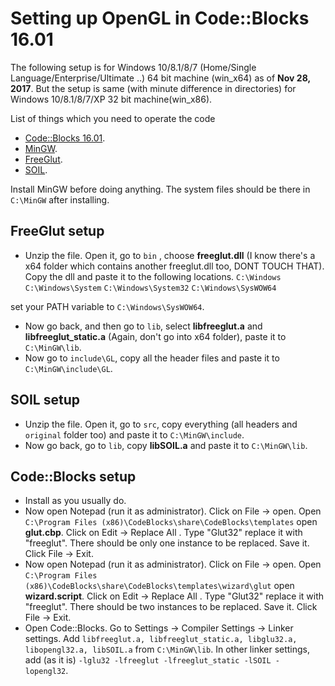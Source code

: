 # Setting up OpenGL in Code::Blocks 16.01

The following setup is for Windows 10/8.1/8/7 (Home/Single Language/Enterprise/Ultimate ..) 64 bit machine (win_x64) as of __Nov 28, 2017__.
But the setup is same (with minute difference in directories) for Windows 10/8.1/8/7/XP 32 bit machine(win_x86).

List of things which you need to operate the code
- [Code::Blocks 16.01](https://sourceforge.net/projects/codeblocks/files/Binaries/16.01/Windows/codeblocks-16.01-setup.exe/download).
- [MinGW](http://www.mingw.org/).
- [FreeGlut](https://www.transmissionzero.co.uk/files/software/development/GLUT/freeglut-MinGW.zip).
- [SOIL](www.lonesock.net/files/soil.zip).

Install MinGW before doing anything. The system files should be there in `C:\MinGW` after installing.

## FreeGlut setup
- Unzip the file. Open it, go to `bin` , choose **freeglut.dll** (I know there's a x64 folder which contains another freeglut.dll too, DONT TOUCH THAT). Copy the dll and paste it to the following locations.
`C:\Windows`
`C:\Windows\System`
`C:\Windows\System32`
`C:\Windows\SysWOW64`

set your PATH variable to `C:\Windows\SysWOW64`.
- Now go back, and then go to `lib`, select **libfreeglut.a** and **libfreeglut_static.a** (Again, don't go into x64 folder), paste it to `C:\MinGW\lib`.
- Now go to `include\GL`, copy all the header files and paste it to `C:\MinGW\include\GL`.

## SOIL setup
- Unzip the file. Open it, go to `src`, copy everything (all headers and `original` folder too) and paste it to `C:\MinGW\include`.
- Now go back, go to `lib`, copy **libSOIL.a** and paste it to `C:\MinGW\lib`.

## Code::Blocks setup
- Install as you usually do. 
- Now open Notepad (run it as administrator). Click on File -> open. Open `C:\Program Files (x86)\CodeBlocks\share\CodeBlocks\templates` open __glut.cbp__. Click on Edit -> Replace All . Type "Glut32" replace it with "freeglut". There should be only one instance to be replaced. Save it. Click File -> Exit.
- Now open Notepad (run it as administrator). Click on File -> open. Open `C:\Program Files (x86)\CodeBlocks\share\CodeBlocks\templates\wizard\glut` open __wizard.script__. Click on Edit -> Replace All . Type "Glut32" replace it with "freeglut". There should be two instances to be replaced. Save it. Click File -> Exit.
- Open Code::Blocks. Go to Settings -> Compiler Settings -> Linker settings. Add `libfreeglut.a, libfreeglut_static.a, libglu32.a, libopengl32.a, libSOIL.a` from `C:\MinGW\lib`. In other linker settings, add (as it is) `-lglu32 -lfreeglut -lfreeglut_static -lSOIL - lopengl32`.
